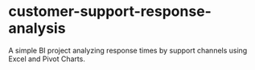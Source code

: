# customer-support-response-analysis
A simple BI project analyzing response times by support channels using Excel and Pivot Charts.
